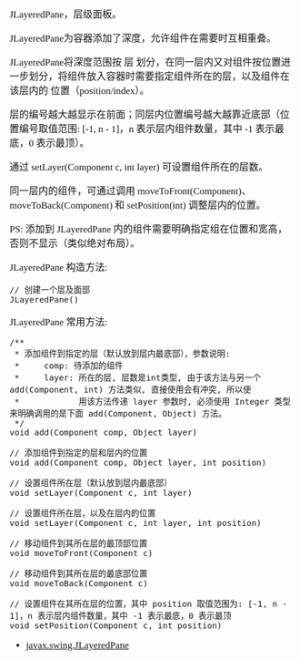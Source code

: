 <span  style="font-family: Simsun,serif; font-size: 17px; ">

JLayeredPane，层级面板。

JLayeredPane为容器添加了深度，允许组件在需要时互相重叠。

JLayeredPane将深度范围按 层 划分，在同一层内又对组件按位置进一步划分，将组件放入容器时需要指定组件所在的层，以及组件在该层内的 位置（position/index）。

层的编号越大越显示在前面；同层内位置编号越大越靠近底部（位置编号取值范围: [-1, n - 1]，n 表示层内组件数量，其中 -1 表示最底，0 表示最顶）。

通过 setLayer(Component c, int layer) 可设置组件所在的层数。

同一层内的组件，可通过调用 moveToFront(Component)、moveToBack(Component) 和 setPosition(int) 调整层内的位置。

PS: 添加到 JLayeredPane 内的组件需要明确指定组在位置和宽高，否则不显示（类似绝对布局）。

JLayeredPane 构造方法:
~~~
// 创建一个层及面部
JLayeredPane()
~~~

JLayeredPane 常用方法:

~~~
/**
 * 添加组件到指定的层（默认放到层内最底部），参数说明:
 *     comp: 待添加的组件
 *     layer: 所在的层, 层数是int类型, 由于该方法与另一个 add(Component, int) 方法类似, 直接使用会有冲突, 所以使
 *            用该方法传递 layer 参数时, 必须使用 Integer 类型来明确调用的是下面 add(Component, Object) 方法。
 */
void add(Component comp, Object layer)

// 添加组件到指定的层和层内的位置
void add(Component comp, Object layer, int position)

// 设置组件所在层（默认放到层内最底部）
void setLayer(Component c, int layer)

// 设置组件所在层，以及在层内的位置
void setLayer(Component c, int layer, int position)

// 移动组件到其所在层的最顶部位置
void moveToFront(Component c)

// 移动组件到其所在层的最底部位置
void moveToBack(Component c)

// 设置组件在其所在层的位置，其中 position 取值范围为: [-1, n - 1]，n 表示层内组件数量，其中 -1 表示最底，0 表示最顶
void setPosition(Component c, int position)
~~~

- [javax.swing.JLayeredPane](https://docs.oracle.com/javase/8/docs/api/javax/swing/JLayeredPane.html)

</span>
